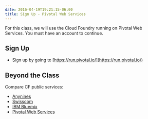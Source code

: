 ```yaml
---
date: 2016-04-19T19:21:15-06:00
title: Sign Up - Pivotal Web Services
---
```


For this class, we will use the Cloud Foundry running on Pivotal Web Services. You must have an account to continue.

## Sign Up

* Sign up by going to [https://run.pivotal.io/](https://run.pivotal.io/)


## Beyond the Class

Compare CF public services:

  * [Anynines](http://www.anynines.com/)
  * [Swisscom](https://developer.swisscom.com/)
  * [IBM Bluemix](https://console.ng.bluemix.net/)
  * [Pivotal Web Services](https://run.pivotal.io/)
